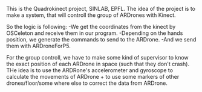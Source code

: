 This is the Quadrokinect project, SINLAB, EPFL.
The idea of the project is to make a system, that will controll the group of ARDrones with Kinect.

So the logic is following:
	-We get the coordinates from the kinect by OSCeleton and receive them in our program.
	-Depending on the hands position, we generate the commands to send to the ARDrone.
	-And we send them with ARDroneForP5.

For the group controll, we have to make some kind of supervisor to know the exact position of each ARDrone in space (such that they don't crash). THe idea is to use the ARDRone's accelerometer and gyroscope to calculate the movements of ARDrone + to use some markers of other drones/floor/some where else to correct the data from ARDrone.